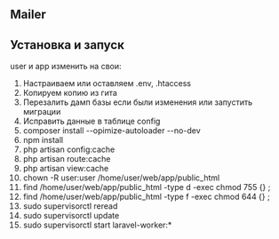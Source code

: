 <h2>Mailer</h2>

<h2>Установка и запуск</h2>

user и app изменить на свои:

1.  Настраиваем или оставляем .env, .htaccess
2.  Копируем копию из гита
3.  Перезалить дамп базы если были изменения или запустить миграции
4.  Исправить данные в таблице config
5.  composer install --opimize-autoloader --no-dev
6.  npm install
7.  php artisan config:cache
8.  php artisan route:cache
9.  php artisan view:cache
10. chown -R user:user /home/user/web/app/public_html
11. find /home/user/web/app/public_html -type d -exec chmod 755 {} \;
12. find /home/user/web/app/public_html -type f -exec chmod 644 {} \;
13. sudo supervisorctl reread
14. sudo supervisorctl update
15. sudo supervisorctl start laravel-worker:*